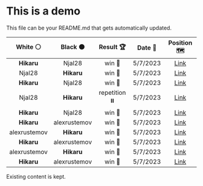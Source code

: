 # This is a demo

This file can be your README.md that gets automatically updated.

<!--START_SECTION:chessStats-->
<!-- Automatically generated with https://github.com/Balastrong/chess-stats-action -->

| White ⚪ | Black ⚫ | Result 🏆 | Date 📅 | Position 🗺️ |
|:---:|:---:|:---:|:---:|:---:|
| **Hikaru** | Njal28 | win 🥇 | 5/7/2023 | <a href="http://www.ee.unb.ca/cgi-bin/tervo/fen.pl?select=8/8/2B5/k7/3p4/1R6/P2K4/8 b - -">Link</a> |
| Njal28 | **Hikaru** | win 🥇 | 5/7/2023 | <a href="http://www.ee.unb.ca/cgi-bin/tervo/fen.pl?select=3r2k1/pp2p2p/6p1/P7/3N2P1/3R2b1/1PP5/1K6 b - -">Link</a> |
| **Hikaru** | Njal28 | win 🥇 | 5/7/2023 | <a href="http://www.ee.unb.ca/cgi-bin/tervo/fen.pl?select=5b2/1k6/1p3p1p/1K2p1pP/P3P3/4NP2/P5P1/8 b - -">Link</a> |
| Njal28 | **Hikaru** | repetition ⏸️ | 5/7/2023 | <a href="http://www.ee.unb.ca/cgi-bin/tervo/fen.pl?select=2k5/p4b2/3Q2p1/3Pp2p/B1P1P2q/8/6P1/6K1 b - -">Link</a> |
| **Hikaru** | Njal28 | win 🥇 | 5/7/2023 | <a href="http://www.ee.unb.ca/cgi-bin/tervo/fen.pl?select=8/R3k1p1/3n2P1/6Kp/7P/8/8/8 b - -">Link</a> |
| **Hikaru** | alexrustemov | win 🥇 | 5/7/2023 | <a href="http://www.ee.unb.ca/cgi-bin/tervo/fen.pl?select=4b3/5p2/4k2p/2KpPp1R/p1pP1P2/8/1P4P1/8 b - -">Link</a> |
| alexrustemov | **Hikaru** | win 🥇 | 5/7/2023 | <a href="http://www.ee.unb.ca/cgi-bin/tervo/fen.pl?select=8/5Qbk/6pp/8/2N5/5K2/7q/8 w - -">Link</a> |
| **Hikaru** | alexrustemov | win 🥇 | 5/7/2023 | <a href="http://www.ee.unb.ca/cgi-bin/tervo/fen.pl?select=7k/6p1/7p/P2BRP2/8/r2b3P/8/6K1 b - -">Link</a> |
| alexrustemov | **Hikaru** | win 🥇 | 5/7/2023 | <a href="http://www.ee.unb.ca/cgi-bin/tervo/fen.pl?select=8/R2Nbk2/8/4p1r1/3p1p2/3PnP2/1B6/7K w - -">Link</a> |
| **Hikaru** | alexrustemov | win 🥇 | 5/7/2023 | <a href="http://www.ee.unb.ca/cgi-bin/tervo/fen.pl?select=4kb2/8/1p1p4/p7/P1Pp1P2/1P4Q1/2q4P/4R1K1 b - -">Link</a> |

<!--END_SECTION:chessStats-->

Existing content is kept.
